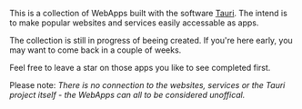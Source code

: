 This is a collection of WebApps built with the software [Tauri](https://github.com/tauri-apps/tauri). The intend is to make popular websites and services easily accessable as apps.

The collection is still in progress of beeing created. If you're here early, you may want to come back in a couple of weeks.

Feel free to leave a star on those apps you like to see completed first.

Please note: *There is no connection to the websites, services or the Tauri project itself - the WebApps can all to be considered unoffical.*
